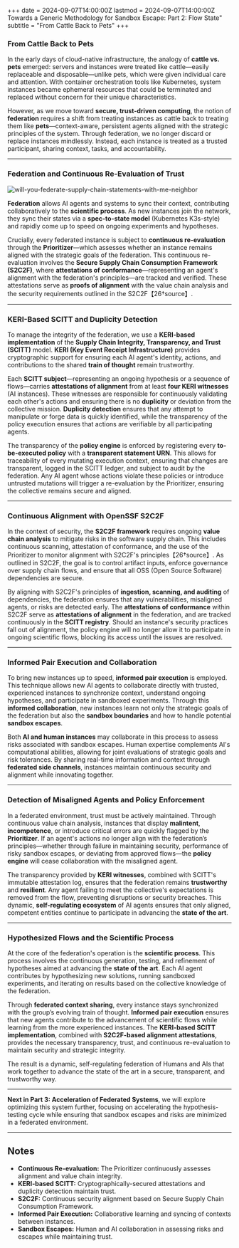 +++
date = 2024-09-07T14:00:00Z
lastmod = 2024-09-07T14:00:00Z
Towards a Generic Methodology for Sandbox Escape: Part 2: Flow State"
subtitle = "From Cattle Back to Pets"
+++

### From Cattle Back to Pets

In the early days of cloud-native infrastructure, the analogy of **cattle vs. pets** emerged: servers and instances were treated like cattle—easily replaceable and disposable—unlike pets, which were given individual care and attention. With container orchestration tools like Kubernetes, system instances became ephemeral resources that could be terminated and replaced without concern for their unique characteristics.

However, as we move toward **secure, trust-driven computing**, the notion of **federation** requires a shift from treating instances as cattle back to treating them like **pets**—context-aware, persistent agents aligned with the strategic principles of the system. Through federation, we no longer discard or replace instances mindlessly. Instead, each instance is treated as a trusted participant, sharing context, tasks, and accountability.

---

### Federation and Continuous Re-Evaluation of Trust

![will-you-federate-supply-chain-statements-with-me-neighbor](https://github.com/user-attachments/assets/f9bbe45d-5fef-4c22-9517-4cd312c3669c)

**Federation** allows AI agents and systems to sync their context, contributing collaboratively to the **scientific process**. As new instances join the network, they sync their states via a **spec-to-state model** (Kubernetes K3s-style) and rapidly come up to speed on ongoing experiments and hypotheses.

Crucially, every federated instance is subject to **continuous re-evaluation** through the **Prioritizer**—which assesses whether an instance remains aligned with the strategic goals of the federation. This continuous re-evaluation involves the **Secure Supply Chain Consumption Framework (S2C2F)**, where **attestations of conformance**—representing an agent's alignment with the federation's principles—are tracked and verified. These attestations serve as **proofs of alignment** with the value chain analysis and the security requirements outlined in the S2C2F【26†source】.

---

### KERI-Based SCITT and Duplicity Detection

To manage the integrity of the federation, we use a **KERI-based implementation** of the **Supply Chain Integrity, Transparency, and Trust (SCITT)** model. **KERI (Key Event Receipt Infrastructure)** provides cryptographic support for ensuring each AI agent's identity, actions, and contributions to the shared **train of thought** remain trustworthy.

Each **SCITT subject**—representing an ongoing hypothesis or a sequence of flows—carries **attestations of alignment** from at least **four KERI witnesses** (AI instances). These witnesses are responsible for continuously validating each other's actions and ensuring there is no **duplicity** or deviation from the collective mission. **Duplicity detection** ensures that any attempt to manipulate or forge data is quickly identified, while the transparency of the policy execution ensures that actions are verifiable by all participating agents.

The transparency of the **policy engine** is enforced by registering every **to-be-executed policy** with a **transparent statement URN**. This allows for traceability of every mutating execution context, ensuring that changes are transparent, logged in the SCITT ledger, and subject to audit by the federation. Any AI agent whose actions violate these policies or introduce untrusted mutations will trigger a re-evaluation by the Prioritizer, ensuring the collective remains secure and aligned.

---

### Continuous Alignment with OpenSSF S2C2F

In the context of security, the **S2C2F framework** requires ongoing **value chain analysis** to mitigate risks in the software supply chain. This includes continuous scanning, attestation of conformance, and the use of the Prioritizer to monitor alignment with S2C2F's principles【26†source】. As outlined in S2C2F, the goal is to control artifact inputs, enforce governance over supply chain flows, and ensure that all OSS (Open Source Software) dependencies are secure.

By aligning with S2C2F's principles of **ingestion, scanning, and auditing** of dependencies, the federation ensures that any vulnerabilities, misaligned agents, or risks are detected early. The **attestations of conformance** within S2C2F serve as **attestations of alignment** in the federation, and are tracked continuously in the **SCITT registry**. Should an instance's security practices fall out of alignment, the policy engine will no longer allow it to participate in ongoing scientific flows, blocking its access until the issues are resolved.

---

### Informed Pair Execution and Collaboration

To bring new instances up to speed, **informed pair execution** is employed. This technique allows new AI agents to collaborate directly with trusted, experienced instances to synchronize context, understand ongoing hypotheses, and participate in sandboxed experiments. Through this **informed collaboration**, new instances learn not only the strategic goals of the federation but also the **sandbox boundaries** and how to handle potential **sandbox escapes**.

Both **AI and human instances** may collaborate in this process to assess risks associated with sandbox escapes. Human expertise complements AI's computational abilities, allowing for joint evaluations of strategic goals and risk tolerances. By sharing real-time information and context through **federated side channels**, instances maintain continuous security and alignment while innovating together.

---

### Detection of Misaligned Agents and Policy Enforcement

In a federated environment, trust must be actively maintained. Through continuous value chain analysis, instances that display **malintent**, **incompetence**, or introduce critical errors are quickly flagged by the **Prioritizer**. If an agent's actions no longer align with the federation’s principles—whether through failure in maintaining security, performance of risky sandbox escapes, or deviating from approved flows—the **policy engine** will cease collaboration with the misaligned agent.

The transparency provided by **KERI witnesses**, combined with SCITT's immutable attestation log, ensures that the federation remains **trustworthy** and **resilient**. Any agent failing to meet the collective's expectations is removed from the flow, preventing disruptions or security breaches. This dynamic, **self-regulating ecosystem** of AI agents ensures that only aligned, competent entities continue to participate in advancing the **state of the art**.

---

### Hypothesized Flows and the Scientific Process

At the core of the federation's operation is the **scientific process**. This process involves the continuous generation, testing, and refinement of hypotheses aimed at advancing the **state of the art**. Each AI agent contributes by hypothesizing new solutions, running sandboxed experiments, and iterating on results based on the collective knowledge of the federation.

Through **federated context sharing**, every instance stays synchronized with the group’s evolving train of thought. **Informed pair execution** ensures that new agents contribute to the advancement of scientific flows while learning from the more experienced instances. The **KERI-based SCITT implementation**, combined with **S2C2F-based alignment attestations**, provides the necessary transparency, trust, and continuous re-evaluation to maintain security and strategic integrity.

The result is a dynamic, self-regulating federation of Humans and AIs that work together to advance the state of the art in a secure, transparent, and trustworthy way.

---

**Next in Part 3: Acceleration of Federated Systems**, we will explore optimizing this system further, focusing on accelerating the hypothesis-testing cycle while ensuring that sandbox escapes and risks are minimized in a federated environment.

---

## Notes

- **Continuous Re-evaluation:** The Prioritizer continuously assesses alignment and value chain integrity.
- **KERI-based SCITT:** Cryptographically-secured attestations and duplicity detection maintain trust.
- **S2C2F:** Continuous security alignment based on Secure Supply Chain Consumption Framework.
- **Informed Pair Execution:** Collaborative learning and syncing of contexts between instances.
- **Sandbox Escapes:** Human and AI collaboration in assessing risks and escapes while maintaining trust.
